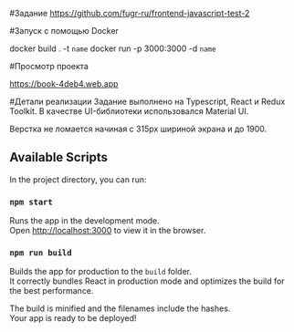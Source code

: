 #Задание
https://github.com/fugr-ru/frontend-javascript-test-2

#Запуск с помощью Docker

docker build . -t `name`
docker run -p 3000:3000 -d `name`

#Просмотр проекта

https://book-4deb4.web.app

#Детали реализации
Задание выполнено на Typescript, React и Redux Toolkit. В качестве UI-библиотеки использовался Material UI.

Верстка не ломается начиная с 315px шириной экрана и до 1900. 


## Available Scripts

In the project directory, you can run:

### `npm start`

Runs the app in the development mode.\
Open [http://localhost:3000](http://localhost:3000) to view it in the browser.



### `npm run build`

Builds the app for production to the `build` folder.\
It correctly bundles React in production mode and optimizes the build for the best performance.

The build is minified and the filenames include the hashes.\
Your app is ready to be deployed!
